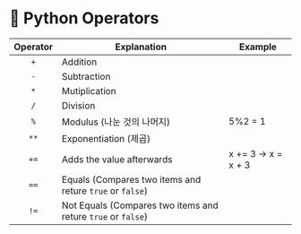 # 📝 Python Operators



| Operator | Explanation                                                  | Example              |
| :------: | ------------------------------------------------------------ | -------------------- |
|   `+`    | Addition                                                     |                      |
|   `-`    | Subtraction                                                  |                      |
|   `*`    | Mutiplication                                                |                      |
|   `/`    | Division                                                     |                      |
|   `%`    | Modulus (나눈 것의 나머지)                                   | 5%2 = 1              |
|   `**`   | Exponentiation (제곱)                                        |                      |
|   `+=`   | Adds the value afterwards                                    | x += 3  →  x = x + 3 |
|   `==`   | Equals (Compares two items and reture `true` or `false`)     |                      |
|   `!=`   | Not Equals  (Compares two items and reture `true` or `false`) |                      |
